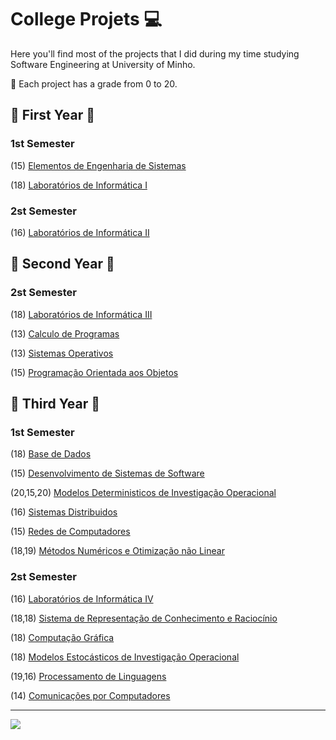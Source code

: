 # College Projets 💻

Here you'll find most of the projects that I did during my time studying Software Engineering at University of Minho.

:pushpin: Each project has a grade from 0 to 20. 

## :star2: First Year :star2:

### 1st Semester ###
(15) [Elementos de Engenharia de Sistemas](https://github.com/Analucar/UMinho/tree/main/FirstYear/1st/EES)

(18) [Laboratórios de Informática I](https://github.com/Analucar/UMinho/tree/main/FirstYear/1st/LI1)

### 2st Semester ###
(16) [Laboratórios de Informática II](https://github.com/Analucar/UMinho/tree/main/FirstYear/2nd/LI2)

## :star2: Second Year :star2:

### 2st Semester ###
(18) [Laboratórios de Informática III](https://github.com/Analucar/UMinho/tree/main/SecondYear/2nd/LI3)

(13) [Calculo de Programas](https://github.com/Analucar/UMinho/tree/main/SecondYear/2nd/CP)

(13) [Sistemas Operativos](https://github.com/Analucar/UMinho/tree/main/SecondYear/2nd/SO)

(15) [Programação Orientada aos Objetos](https://github.com/Analucar/UMinho/tree/main/SecondYear/2nd/POO)

## :star2: Third Year :star2:

### 1st Semester ###
(18) [Base de Dados](https://github.com/Analucar/UMinho/tree/main/ThirdYear/1st/BD)

(15) [Desenvolvimento de Sistemas de Software](https://github.com/Analucar/UMinho/tree/main/ThirdYear/1st/DSS)

(20,15,20) [Modelos Deterministicos de Investigação Operacional](https://github.com/Analucar/UMinho/tree/main/ThirdYear/1st/MDIO)

(16) [Sistemas Distribuidos](https://github.com/Analucar/UMinho/tree/main/ThirdYear/1st/SD)

(15) [Redes de Computadores](https://github.com/Analucar/UMinho/tree/main/ThirdYear/1st/RC)

(18,19) [Métodos Numéricos e Otimização não Linear](https://github.com/Analucar/UMinho/tree/main/ThirdYear/1st/MNOL)

### 2st Semester ###
(16) [Laboratórios de Informática IV](https://github.com/Analucar/UMinho/tree/main/ThirdYear/2nd/LI4)

(18,18) [Sistema de Representação de Conhecimento e Raciocínio](https://github.com/Analucar/UMinho/tree/main/ThirdYear/2nd/SRCR)

(18) [Computação Gráfica](https://github.com/Analucar/UMinho/tree/main/ThirdYear/2nd/CG)

(18) [Modelos Estocásticos de Investigação Operacional](https://github.com/Analucar/UMinho/tree/main/ThirdYear/2nd/MEIO)

(19,16) [Processamento de Linguagens](https://github.com/Analucar/UMinho/tree/main/ThirdYear/2nd/PL)

(14) [Comunicações por Computadores](https://github.com/Analucar/UMinho/tree/main/ThirdYear/2nd/CC)

***
![](https://komarev.com/ghpvc/?username=Analucar)


